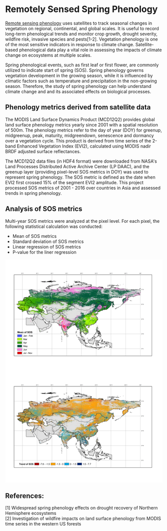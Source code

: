 # Remotely Sensed Spring Phenology
[Remote sensing phenology](https://www.usgs.gov/special-topics/remote-sensing-phenology/science/remote-sensing-phenology) uses satellites to track seasonal changes in vegetation on regional, continental, and global scales. It is useful to record long-term phenological trends and monitor crop growth, drought severity, wildfire risk, invasive species and pests[1-2]. Vegetation phenology is one of the most sensitive indicators in response to climate change. Satellite-based phenological data play a vital role in assessing the impacts of climate change on ecosystems at multiple scales. 

Spring phenological events, such as first leaf or first flower, are commonly utilized to indicate start of spring (SOS). Spring phenology governs vegetation development in the growing season, while it is influenced by climatic factors such as temperature and precipitation in the non-growing season. Therefore, the study of spring phenology can help understand climate change and and its associated effects on biological processes.

## Phenology metrics derived from satellite data
The MODIS Land Surface Dynamics Product (MCD12Q2) provides global land surface phenology metrics yearly since 2001 with a spatial resolution of 500m. The phenology metrics refer to the day of year (DOY) for greenup, midgreenup, peak, maturity, midgreendown, senescence and dormancy over a vegetation cycle. This product is derived from time series of the 2-band Enhanced Vegetation Index (EVI2), calculated using MODIS nadir BRDF adjusted surface reflectances. 

The MCD12Q2 data files (in HDF4 format) were downloaded from NASA's Land Processes Distributed Active Archive Center (LP DAAC), and the greenup layer (providing pixel-level SOS metrics in DOY) was used to represent spring phenology. The SOS metric is defined as the date when EVI2 first crossed 15% of the segment EVI2 amplitude. This project processed SOS metrics of 2001 - 2016 over countries in Asia and assessed trends in spring phenology.

## Analysis of SOS metrics
Multi-year SOS metrics were analyzed at the pixel level. For each pixel, the following statistical calculation was conducted:
* Mean of SOS metrics
* Standard deviation of SOS metrics
* Linear regression of SOS metrics
* P-value for the liner regression

<img src="./Mean%20of%20SOS.png" 
     align="center" 
     width="1000" />
<img src="./Trend%20of%20SOS.png" 
     align="center" 
     width="1000" />

## References:
[1] Widespread spring phenology effects on drought recovery of Northern Hemisphere ecosystems \
[2] Investigation of wildfire impacts on land surface phenology from MODIS time series in the western US forests 

